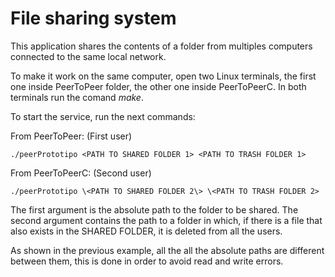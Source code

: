 # File sharing system

This application shares the contents of a folder from multiples computers connected to the same local network. 

To make it work on the same computer, open two Linux terminals, the first one inside PeerToPeer folder, the other one inside PeerToPeerC. In both terminals run the comand *make*. 

To start the service, run the next commands:

From PeerToPeer: (First user)

`./peerPrototipo <PATH TO SHARED FOLDER 1> <PATH TO TRASH FOLDER 1>`

From PeerToPeerC: (Second user)

`./peerPrototipo \<PATH TO SHARED FOLDER 2\> \<PATH TO TRASH FOLDER 2>`

The first argument is the absolute path to the folder to be shared. The second argument contains the path to a folder in which, if there is a file that also exists in the SHARED FOLDER, it is deleted from all the users.

As shown in the previous example, all the all the absolute paths are different between them, this is done in order to avoid read and write errors.
